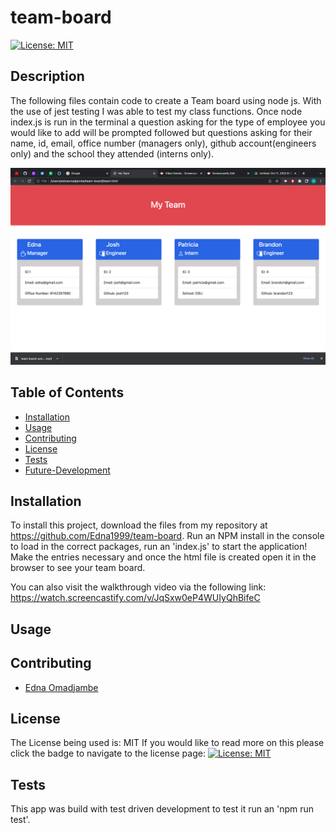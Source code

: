 # team-board

 [![License: MIT](https://img.shields.io/badge/License-MIT-yellow.svg)](https://opensource.org/licenses/MIT)


## Description

The following files contain code to create a Team board using node js.
With the use of jest testing I was able to test my class functions.
Once node index.js is run in the terminal a question asking for the type of employee you would like to add will be prompted followed but questions asking for their name, id, email, office number (managers only), github account(engineers only) and the school they attended (interns only).

![screenshot of team board](./Assets//Screen%20Shot%202022-10-11%20at%206.14.19%20PM.png)

  ## Table of Contents

  - [Installation](#installation)
  - [Usage](#usage)
  - [Contributing](#contributing)
  - [License](#license)
  - [Tests](#tests)
  - [Future-Development](#future-development)

  ## Installation

  To install this project, download the files from my repository at https://github.com/Edna1999/team-board. Run an NPM install in the console to load in the correct packages, run an 'index.js' to start the application! Make the entries necessary and once the html file is created open it in the browser to see your team board.

  You can also visit the walkthrough video via the following link: https://watch.screencastify.com/v/JqSxw0eP4WUIyQhBifeC

  
  ## Usage


  ## Contributing

  - [Edna Omadjambe](https://github.com/Edna1999)


  ## License
  The License being used is: MIT
  If you would like to read more on this please click the badge to navigate to the license page: 
  [![License: MIT](https://img.shields.io/badge/License-MIT-yellow.svg)](https://opensource.org/licenses/MIT)

  ## Tests

 This app was build with test driven development to test it run an 'npm run test'.